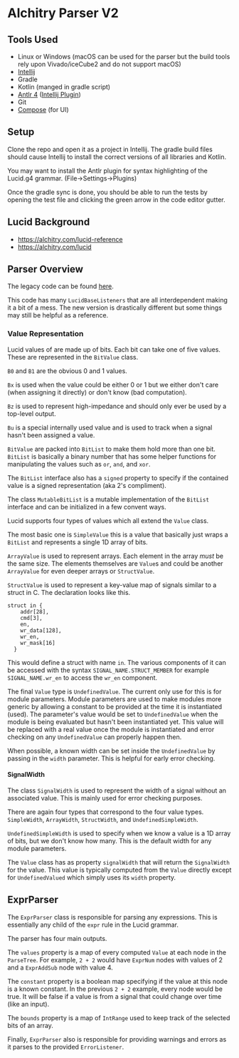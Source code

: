 # Alchitry Parser V2

## Tools Used

* Linux or Windows (macOS can be used for the parser but the build tools rely upon Vivado/iceCube2 and do not support
  macOS)
* [Intellij](https://www.jetbrains.com/idea/)
* Gradle
* Kotlin (manged in gradle script)
* [Antlr 4](https://www.antlr.org/) ([Intellij Plugin](https://plugins.jetbrains.com/plugin/7358-antlr-v4))
* Git
* [Compose](https://www.jetbrains.com/lp/compose-desktop/) (for UI)

## Setup

Clone the repo and open it as a project in Intellij. The gradle build files should cause Intellij to install the correct
versions of all libraries and Kotlin.

You may want to install the Antlr plugin for syntax highlighting of the Lucid.g4 grammar. (File->Settings->Plugins)

Once the gradle sync is done, you should be able to run the tests by opening the test file and clicking the green arrow
in the code editor gutter.

## Lucid Background

* https://alchitry.com/lucid-reference
* https://alchitry.com/lucid

## Parser Overview

The legacy code can be
found [here](https://github.com/alchitry/Alchitry-Labs/tree/master/src/com/alchitry/labs/parsers/tools/lucid).

This code has many `LucidBaseListeners` that are all interdependent making it a bit of a mess. The new version is
drastically different but some things may still be helpful as a reference.

### Value Representation

Lucid values of are made up of bits. Each bit can take one of five values. These are represented in the `BitValue`
class.

`B0` and `B1` are the obvious 0 and 1 values.

`Bx` is used when the value could be either 0 or 1 but we either don't care (when assigning it directly) or don't know
(bad computation).

`Bz` is used to represent high-impedance and should only ever be used by a top-level output.

`Bu` is a special internally used value and is used to track when a signal hasn't been assigned a value.

`BitValue` are packed into `BitList` to make them hold more than one bit. `BitList` is basically a binary number that
has some helper functions for manipulating the values such as `or`, `and`, and `xor`.

The `BitList` interface also has a `signed` property to specify if the contained value is a signed representation (aka
2's compliment).

The class `MutableBitList` is a mutable implementation of the `BitList` interface and can be initialized in a few
convent ways.

Lucid supports four types of values which all extend the `Value` class.

The most basic one is `SimpleValue` this is a value that basically just wraps a `BitList` and represents a single 1D
array of bits.

`ArrayValue` is used to represent arrays. Each element in the array *must* be the same size. The elements themselves
are `Value`s and could be another `ArrayValue` for even deeper arrays or `StructValue`.

`StructValue` is used to represent a key-value map of signals similar to a struct in C. The declaration looks like this.

```  
struct in {
    addr[28],
    cmd[3],
    en,
    wr_data[128],
    wr_en,
    wr_mask[16]
  }
  ```

This would define a struct with name `in`. The various components of it can be accessed with the
syntax `SIGNAL_NAME.STRUCT_MEMBER` for example `SIGNAL_NAME.wr_en` to access the `wr_en` component.

The final `Value` type is `UndefinedValue`. The current only use for this is for module parameters. Module parameters
are used to make modules more generic by allowing a constant to be provided at the time it is instantiated (used). The
parameter's value would be set to `UndefinedValue` when the module is being evaluated but hasn't been instantiated yet.
This value will be replaced with a real value once the module is instantiated and error checking on any `UndefinedValue`
can properly happen then.

When possible, a known width can be set inside the `UndefinedValue` by passing in the `width` parameter. This is helpful
for early error checking.

#### SignalWidth

The class `SignalWidth` is used to represent the width of a signal without an associated value. This is mainly used for
error checking purposes.

There are again four types that correspond to the four value types. `SimpleWidth`, `ArrayWidth`, `StructWidth`,
and `UndefinedSimpleWidth`.

`UndefinedSimpleWidth` is used to specify when we know a value is a 1D array of bits, but we don't know how many. This
is
the default width for any module parameters.

The `Value` class has as property `signalWidth` that will return the `SignalWidth` for the value. This value is
typically computed from the `Value` directly except for `UndefinedValued` which simply uses its `width` property.

## ExprParser

The `ExprParser` class is responsible for parsing any expressions. This is essentially any child of the `expr` rule in
the Lucid grammar.

The parser has four main outputs.

The `values` property is a map of every computed `Value` at each node in
the `ParseTree`. For example, `2 + 2` would have `ExprNum` nodes with values of 2 and a `ExprAddSub` node with value 4.

The `constant` property is a boolean map specifying if the value at this node is a known constant. In the
previous `2 + 2` example, every node would be true. It will be false if a value is from a signal that could change over
time (like an input).

The `bounds` property is a map of `IntRange` used to keep track of the selected bits of an array.

Finally, `ExprParser` also is responsible for providing warnings and errors as it parses to the
provided `ErrorListener`.